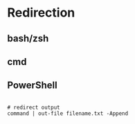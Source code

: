# Redirection


## bash/zsh






## cmd





## PowerShell
```

# redirect output
command | out-file filename.txt -Append

```